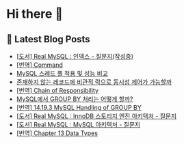 # Hi there 👋

## 📕 Latest Blog Posts

<ul><li><a href='https://devnona.tistory.com/156' target='_blank'>[도서] Real MySQL : 인덱스 - 질문지(작성중)</a></li><li><a href='https://devnona.tistory.com/154' target='_blank'>[번역] Command</a></li><li><a href='https://devnona.tistory.com/153' target='_blank'>MySQL 스레드 풀 적용 및 성능 비교</a></li><li><a href='https://devnona.tistory.com/152' target='_blank'>존재하지 않는 레코드에 비관적 락으로 동시성 제어가 가능할까</a></li><li><a href='https://devnona.tistory.com/150' target='_blank'>[번역] Chain of Responsibility</a></li><li><a href='https://devnona.tistory.com/149' target='_blank'>MySQL에서 GROUP BY 처리는 어떻게 할까?</a></li><li><a href='https://devnona.tistory.com/148' target='_blank'>[번역] 14.19.3 MySQL Handling of GROUP BY</a></li><li><a href='https://devnona.tistory.com/146' target='_blank'>[도서] Real MySQL : InnoDB 스토리지 엔진 아키텍처 - 질문지</a></li><li><a href='https://devnona.tistory.com/145' target='_blank'>[도서] Real MySQL : MySQL 아키텍처 - 질문지</a></li><li><a href='https://devnona.tistory.com/144' target='_blank'>[번역] Chapter 13 Data Types</a></li></ul>